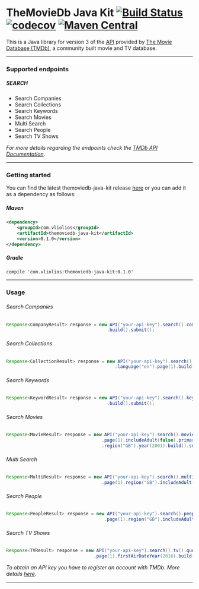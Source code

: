 # TheMovieDb Java Kit [![Build Status](https://travis-ci.org/vliolios/themoviedb-java-kit.svg?branch=master)](https://travis-ci.org/vliolios/themoviedb-java-kit) [![codecov](https://codecov.io/gh/vliolios/themoviedb-java-kit/branch/master/graph/badge.svg)](https://codecov.io/gh/vliolios/themoviedb-java-kit) [![Maven Central](https://maven-badges.herokuapp.com/maven-central/com.vliolios/themoviedb-java-kit/badge.svg)](https://maven-badges.herokuapp.com/maven-central/com.vliolios/themoviedb-java-kit)

This is a Java library for version 3 of the [API](https://www.themoviedb.org/documentation/api) provided by [The Movie Database (TMDb)](https://www.themoviedb.org), a community built movie and TV database. 

*****

### Supported endpoints
##### SEARCH
* Search Companies
* Search Collections
* Search Keywords
* Search Movies
* Multi Search
* Search People
* Search TV Shows 

_For more details regarding the endpoints check the [TMDb API Documentation](https://developers.themoviedb.org/3/)._

*****

### Getting started

You can find the latest themoviedb-java-kit release [here](https://github.com/vliolios/themoviedb-java-kit/releases) or you can add it as a dependency as follows:
##### Maven
```xml
<dependency>
    <groupId>com.vliolios</groupId>
    <artifactId>themoviedb-java-kit</artifactId>
    <version>0.1.0</version>
</dependency>
```

##### Gradle
```
compile 'com.vliolios:themoviedb-java-kit:0.1.0'
```

*****

### Usage
###### Search Companies
```java
Response<CompanyResult> response = new API("your-api-key").search().company().query("lucas").page(1)
                                      .build().submit();
```

###### Search Collections
```java
Response<CollectionResult> response = new API("your-api-key").search().collection().query("star wars")
                                         .language("en").page(1).build().submit();
```

###### Search Keywords
```java
Response<KeywordResult> response = new API("your-api-key").search().keyword().query("zombie").page(1)
                                      .build().submit();
```

###### Search Movies
```java
Response<MovieResult> response = new API("your-api-key").search().movie().query("matrix").language("en")
                                    .page(1).includeAdult(false).primaryReleaseYear(2000)
                                    .region("GB").year(2001).build().submit();
```

###### Multi Search
```java
Response<MultiResult> response = new API("your-api-key").search().multi().query("cooper").language("en")
                                    .page(1).region("GB").includeAdult(false).build().submit();
```

###### Search People
```java
Response<PeopleResult> response = new API("your-api-key").search().people().query("brad").language("en")
                                     .page(1).region("GB").includeAdult(false).build().submit();
```

###### Search TV Shows
```java
Response<TVResult> response = new API("your-api-key").search().tv().query("Westworld").language("en")
                                 .page(1).firstAirDateYear(2016).build().submit();
```

_To obtain an API key you have to register an account with TMDb. More details [here](https://www.themoviedb.org/documentation/api)._

*****